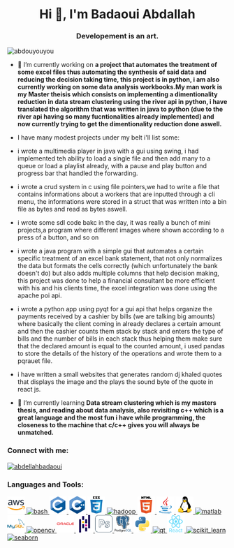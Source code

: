 <h1 align="center">Hi 👋, I'm Badaoui Abdallah</h1>
<h3 align="center">Developement is an art.</h3>

<p align="left"> <img src="https://komarev.com/ghpvc/?username=abdouyouyou&label=Profile%20views&color=0e75b6&style=flat" alt="abdouyouyou" /> </p>

- 🔭 I’m currently working on **a project that automates the treatment of some excel files thus automating the synthesis of said data and reducing the decision taking time, this project is in python, i am also currently working on some data analysis workbooks.My man work is my Master theisis which consists on implementing a dimentionality reduction in data stream clustering using the river api in python, i have translated the algorithm that was written in java to python (due to the river api having so many fucntionalities already implemented) and now currently trying to get the dimentionality reduction done aswell.**
- I have many modest projects under my belt i'll list some:
- i wrote a multimedia player in java with a gui using swing, i had implemented teh ability to load a single file and then add many to a queue or load a playlist already, with a pause and play button and progress bar that handled the forwarding.
- i wrote a crud system in c using file pointers,we had to write a file that contains informations about a workers that are inputted through a cli menu, the informations were stored in a struct that was written into a bin file as bytes and read as bytes aswell.
- i wrote some sdl code bakc in the day, it was really a bunch of mini projects,a program where different images where shown according to a press of a button, and so on
- i wrote a java program with a simple gui that automates a certain specific treatment of an excel bank statement, that not only normalizes the data but formats the cells correctly (which unfortunately the bank doesn't do) but also adds multiple columns that help decision making, this project was done to help a financial consultant be more efficient with his and his clients time, the excel integration was done using the apache poi api.
- i wrote a python app using pyqt for a gui api that helps organize the payments received by a cashier by bills (we are talking big amounts) where basically the client coming in already declares a certain amount and then the cashier counts them stack by stack and enters the type of bills and the number of bills in each stack thus helping them make sure that the declared amount is equal to the counted amount, i used pandas to store the details of the history of the operations and wrote them to a pqrauet file.
- i have written a small websites that generates random dj khaled quotes that displays the image and the plays the sound byte of the quote in react js.

- 🌱 I’m currently learning **Data stream clustering which is my masters thesis, and reading about data analysis, also revisiting c++ which is a great language and the most fun i have while programming, the closeness to the machine that c/c++ gives you will always be unmatched.**

<h3 align="left">Connect with me:</h3>
<p align="left">
<a href="https://kaggle.com/abdellahbadaoui" target="blank"><img align="center" src="https://raw.githubusercontent.com/rahuldkjain/github-profile-readme-generator/master/src/images/icons/Social/kaggle.svg" alt="abdellahbadaoui" height="30" width="40" /></a>
</p>

<h3 align="left">Languages and Tools:</h3>
<p align="left"> <a href="https://aws.amazon.com" target="_blank" rel="noreferrer"> <img src="https://raw.githubusercontent.com/devicons/devicon/master/icons/amazonwebservices/amazonwebservices-original-wordmark.svg" alt="aws" width="40" height="40"/> </a> <a href="https://www.gnu.org/software/bash/" target="_blank" rel="noreferrer"> <img src="https://www.vectorlogo.zone/logos/gnu_bash/gnu_bash-icon.svg" alt="bash" width="40" height="40"/> </a> <a href="https://www.cprogramming.com/" target="_blank" rel="noreferrer"> <img src="https://raw.githubusercontent.com/devicons/devicon/master/icons/c/c-original.svg" alt="c" width="40" height="40"/> </a> <a href="https://www.w3schools.com/cpp/" target="_blank" rel="noreferrer"> <img src="https://raw.githubusercontent.com/devicons/devicon/master/icons/cplusplus/cplusplus-original.svg" alt="cplusplus" width="40" height="40"/> </a> <a href="https://www.w3schools.com/css/" target="_blank" rel="noreferrer"> <img src="https://raw.githubusercontent.com/devicons/devicon/master/icons/css3/css3-original-wordmark.svg" alt="css3" width="40" height="40"/> </a> <a href="https://hadoop.apache.org/" target="_blank" rel="noreferrer"> <img src="https://www.vectorlogo.zone/logos/apache_hadoop/apache_hadoop-icon.svg" alt="hadoop" width="40" height="40"/> </a> <a href="https://www.w3.org/html/" target="_blank" rel="noreferrer"> <img src="https://raw.githubusercontent.com/devicons/devicon/master/icons/html5/html5-original-wordmark.svg" alt="html5" width="40" height="40"/> </a> <a href="https://www.java.com" target="_blank" rel="noreferrer"> <img src="https://raw.githubusercontent.com/devicons/devicon/master/icons/java/java-original.svg" alt="java" width="40" height="40"/> </a> <a href="https://www.linux.org/" target="_blank" rel="noreferrer"> <img src="https://raw.githubusercontent.com/devicons/devicon/master/icons/linux/linux-original.svg" alt="linux" width="40" height="40"/> </a> <a href="https://www.mathworks.com/" target="_blank" rel="noreferrer"> <img src="https://upload.wikimedia.org/wikipedia/commons/2/21/Matlab_Logo.png" alt="matlab" width="40" height="40"/> </a> <a href="https://www.mysql.com/" target="_blank" rel="noreferrer"> <img src="https://raw.githubusercontent.com/devicons/devicon/master/icons/mysql/mysql-original-wordmark.svg" alt="mysql" width="40" height="40"/> </a> <a href="https://opencv.org/" target="_blank" rel="noreferrer"> <img src="https://www.vectorlogo.zone/logos/opencv/opencv-icon.svg" alt="opencv" width="40" height="40"/> </a> <a href="https://www.oracle.com/" target="_blank" rel="noreferrer"> <img src="https://raw.githubusercontent.com/devicons/devicon/master/icons/oracle/oracle-original.svg" alt="oracle" width="40" height="40"/> </a> <a href="https://pandas.pydata.org/" target="_blank" rel="noreferrer"> <img src="https://raw.githubusercontent.com/devicons/devicon/2ae2a900d2f041da66e950e4d48052658d850630/icons/pandas/pandas-original.svg" alt="pandas" width="40" height="40"/> </a> <a href="https://www.photoshop.com/en" target="_blank" rel="noreferrer"> <img src="https://raw.githubusercontent.com/devicons/devicon/master/icons/photoshop/photoshop-line.svg" alt="photoshop" width="40" height="40"/> </a> <a href="https://www.postgresql.org" target="_blank" rel="noreferrer"> <img src="https://raw.githubusercontent.com/devicons/devicon/master/icons/postgresql/postgresql-original-wordmark.svg" alt="postgresql" width="40" height="40"/> </a> <a href="https://www.python.org" target="_blank" rel="noreferrer"> <img src="https://raw.githubusercontent.com/devicons/devicon/master/icons/python/python-original.svg" alt="python" width="40" height="40"/> </a> <a href="https://www.qt.io/" target="_blank" rel="noreferrer"> <img src="https://upload.wikimedia.org/wikipedia/commons/0/0b/Qt_logo_2016.svg" alt="qt" width="40" height="40"/> </a> <a href="https://reactjs.org/" target="_blank" rel="noreferrer"> <img src="https://raw.githubusercontent.com/devicons/devicon/master/icons/react/react-original-wordmark.svg" alt="react" width="40" height="40"/> </a> <a href="https://scikit-learn.org/" target="_blank" rel="noreferrer"> <img src="https://upload.wikimedia.org/wikipedia/commons/0/05/Scikit_learn_logo_small.svg" alt="scikit_learn" width="40" height="40"/> </a> <a href="https://seaborn.pydata.org/" target="_blank" rel="noreferrer"> <img src="https://seaborn.pydata.org/_images/logo-mark-lightbg.svg" alt="seaborn" width="40" height="40"/> </a> </p>

